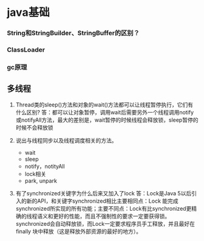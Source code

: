 # java基础

### String和StringBuilder、StringBuffer的区别？ 

### ClassLoader

### gc原理



## 多线程
1. Thread类的sleep()方法和对象的wait()方法都可以让线程暂停执行，它们有什么区别? 
答：都可以让对象暂停，调用wait后需要另外一个线程调用notify或notifyAll方法，最大的差别是，wait暂停的时候线程会释放锁，sleep暂停的时候不会释放锁
2. 说出与线程同步以及线程调度相关的方法。
	* wait
	* sleep
	* notify，notityAll
	* lock相关
	* park, unpark

3. 有了synchronized关键字为什么后来又加入了lock
答：Lock是Java 5以后引入的新的API，和关键字synchronized相比主要相同点：Lock 能完成synchronized所实现的所有功能；主要不同点：Lock有比synchronized更精确的线程语义和更好的性能，而且不强制性的要求一定要获得锁。synchronized会自动释放锁，而Lock一定要求程序员手工释放，并且最好在finally 块中释放（这是释放外部资源的最好的地方）。